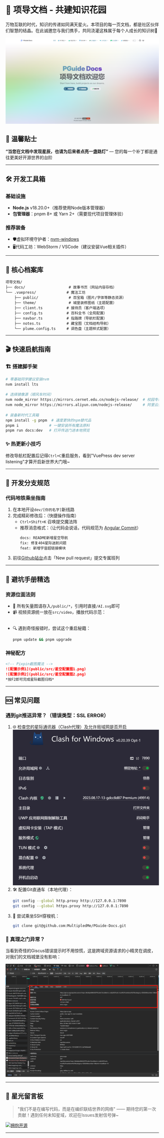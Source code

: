 # 👫 项导文档 - 共建知识花园

万物互联的时代，知识的传递如同满天星火。本项目的每一页文档，都是社区伙伴们智慧的结晶。在此诚邀您与我们携手，共同浇灌这株属于每个人成长的知识树🌱

![社区协作](docs/.vuepress/public/src/pguide-doc.png)

## 🌟 温馨贴士
**“当您在文档中发现星辰，也请为后来者点亮一盏路灯”** — 您的每一个补丁都是通往更美好开源世界的台阶

---

## 🛠️ 开发工具箱

### 基础设施
- **Node.js** v18.20.0+（推荐使用Node版本管理器）
- **包管理器**：pnpm 8+ 或 Yarn 2+（需要现代项目管理体验）

### 推荐装备
- 🛡️虚拟环境守护者：[nvm-windows](https://github.com/coreybutler/nvm-windows)
- 🖥️代码工坊：WebStorm / VSCode（建议安装Vue相关插件）

---

## 📂 核心档案库

```
项导文档/
├── docs/                    # 故事书页（网站内容存档）
└── .vuepress/              # 魔法工坊
    ├── public/              # 百宝箱（图片/字体等静态资源）
    ├── theme/               # 城堡装修图纸（主题配置）
    ├── client.ts           # 接待员（客户端选项）
    ├── config.ts           # 百科全书（全局配置）
    ├── navbar.ts           # 指路牌（导航栏配置）
    ├── notes.ts            # 藏宝图（文档结构导航）
    └── plume.config.ts     # 调色盘（主题样式配置）
```

---

## 🎬 快速启航指南

### 🏗️ 搭建脚手架
```bash
# 零基础同学建议安装nvm
nvm install lts

# 选择镜像源（顺风车时间）
nvm node_mirror https://mirrors.cernet.edu.cn/nodejs-release/  # 校园专线
nvm node_mirror https://mirrors.aliyun.com/nodejs-release/     # 阿里云快车

# 装备新时代工具箱
npm install -g pnpm  # 速度更快的npm替代品
pnpm i              # 一键安装所有魔法原料
pnpm run docs:dev   # 打开传送门进本地预览
```

### ✨ 热更新小技巧
修改导航栏配置后记得`Ctrl+C`重启服务，看到"VuePress dev server listening"才算开启新世界大门哦~

---

## 🌉 开发分支规范

### 代码地铁乘坐指南
1. 在本地开设`dev/[你的名字]`新线路
2. 完成精彩修改后：（快捷操作指南）
   - `Ctrl+Shift+K` 召唤提交魔法阵
   - 推荐消息格式：（让代码会说话，代码规范为 [Angular Commit](https://zj-git-guide.readthedocs.io/zh-cn/latest/message/Angular%E6%8F%90%E4%BA%A4%E4%BF%A1%E6%81%AF%E8%A7%84%E8%8C%83/)）
     ```
     docs: README新增星空导航
     fix: 修复404星际迷航问题
     feat: 新增宇宙超链接模块
     ```
3. 前往[Github站台](https://github.com/xxxx)点击「New pull request」提交专属班列

---

## 📍 避坑手册精选

### 资源位面法则
- 🎨 所有矢量图请存入`/public/*`，引用时直接`/AI.svg`即可
- 📹 视频资源统一放在`src/video`，播放代码示范：
  ```markdown
  ```
- 🔍 遇到奇怪报错时，尝试这个重启秘籍：
  ```bash
  pnpm update && pnpm upgrade
  ```

### 神秘配方
```markdown
<!-- Pixpin截图魔法 -->
![配置示例1](public/src/星空配置图1.png)
![配置示例2](public/src/星空配置图2.png)
*按F2即可完成星际截图归档*
```

---

## 🆘 常见问题

### 遇到git推送异常？（错误类型：SSL ERROR）
1. 🌐 检查您的星际通讯器（Clash代理）及允许局域网是否开启
![2025-03-05_03-51-27.png](docs/.vuepress/public/src/2025-03-05_03-51-27.png)
2. 🛠️ 配置Git直通车（本地代理）：
   ```bash
   git config --global http.proxy http://127.0.0.1:7890
   git config --global https.proxy http://127.0.0.1:7890
   ```
3. 🚀 尝试乘坐SSH穿梭机：
   ```bash
   git clone git@github.com:MultipledMe/PGuide-Docs.git
   ```

### 🧐 真理之门异常？
当看到奇怪的Giscus错误提示时不用惊慌，这是跨域资源请求的小精灵在调皮，对我们的文档城堡没有影响：

![2025-03-04_00-55-06.png](docs/.vuepress/public/src/2025-03-04_00-55-06.png)

---

## 🌈 星光留言板
> "我们不是在编写代码，而是在编织联结世界的网络" —— 期待您的第一次贡献！遇到任何未知星域，欢迎在Issues发射信号弹~

[![拥抱开源](https://img.shields.io/badge/%E2%9A%99%EF%B8%8F-%E5%BC%80%E6%BA%90%E4%B9%8B%E6%97%85-brightgreen)](https://opensource.org)

--- 
